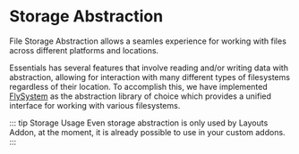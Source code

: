 # Storage Abstraction

File Storage Abstraction allows a seamles experience for working with files across different platforms and locations.

Essentials has several features that involve reading and/or writing data with abstraction, allowing for interaction with many different types of filesystems regardless of their location. To accomplish this, we have implemented [FlySystem](https://flysystem.thephpleague.com/docs) as the abstraction library of choice which provides a unified interface for working with various filesystems.

::: tip Storage Usage
Even storage abstraction is only used by Layouts Addon, at the moment, it is already possible to use in your custom addons.
:::

<!--@include: ./_partials/storage-local.md-->
<!--@include: ./_partials/storage-ftp.md-->
<!--@include: ./_partials/storage-s3.md-->
